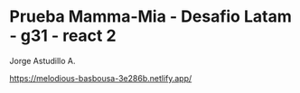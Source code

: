 # Prueba Mamma-Mia - Desafio Latam - g31 - react 2

Jorge Astudillo A.

https://melodious-basbousa-3e286b.netlify.app/